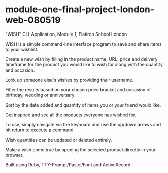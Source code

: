 # module-one-final-project-london-web-080519
"WISH" CLI-Application, Module 1, Flatiron School London

WISH is a simple command-line interface program to save and share items to your wishlist. 

Create a new wish by filling in the product name, URL, price and delivery timeframe for the product you would like to wish for along with the quantity and occasion.

Look up someone else's wishes by providing their username. 

Filter the results based on your chosen price bracket and occasion of birthday, wedding or anniversary. 

Sort by the date added and quantity of items you or your friend would like. 

Get inspired and see all the products everyone has wished for. 

To use, simply navigate via the keyboard and use the up/down arrows and hit return to execute a command. 

Wish quantities can be updated or deleted entirely. 

Make a wish come true by opening the selected product directly in your browser. 

Built using Ruby, TTY-Prompt/Pastel/Font and ActiveRecord. 